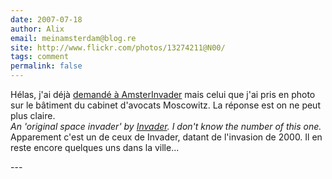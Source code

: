 ```yaml
---
date: 2007-07-18
author: Alix
email: meinamsterdam@blog.re
site: http://www.flickr.com/photos/13274211@N00/
tags: comment
permalink: false
---
```


<p>
Hélas, j'ai déjà <a href="http://www.flickr.com/photos/13274211@N00/176195613/">demandé à  AmsterInvader</a> mais celui que j'ai pris en photo sur le bâtiment du cabinet d'avocats Moscowitz. La réponse est on ne peut plus claire. <br/>
<i>An 'original space invader' by <a href="http://www.space-invaders.com/">Invader</a>. I don't know the number of this one.</i> <br/>
Apparement c'est un de ceux de Invader, datant de l'invasion de 2000. Il en reste encore quelques uns dans la ville...
</p>
---